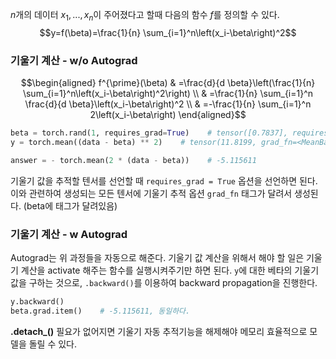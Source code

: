 $n$개의 데이터 $x_1 , ... , x_n$이 주어졌다고 할때 다음의 함수 $f$를 정의할 수 있다.
$$y=f(\beta)=\frac{1}{n} \sum_{i=1}^n\left(x_i-\beta\right)^2$$
### 기울기 계산 - w/o Autograd
$$\begin{aligned}
f^{\prime}(\beta) & =\frac{d}{d \beta}\left(\frac{1}{n} \sum_{i=1}^n\left(x_i-\beta\right)^2\right) \\
& =\frac{1}{n} \sum_{i=1}^n \frac{d}{d \beta}\left(x_i-\beta\right)^2 \\
& =-\frac{1}{n} \sum_{i=1}^n 2\left(x_i-\beta\right)
\end{aligned}$$

```python
beta = torch.rand(1, requires_grad=True)    # tensor([0.7837], requires_grad=True)
y = torch.mean((data - beta) ** 2)    # tensor(11.8199, grad_fn=<MeanBackward0>)

answer = - torch.mean(2 * (data - beta))    # -5.115611
```

기울기 값을 추적할 텐서를 선언할 때 `requires_grad = True` 옵션을 선언하면 된다.
이와 관련하여 생성되는 모든 텐서에 기울기 추적 옵션 `grad_fn` 태그가 달려서 생성된다. (beta에 태그가 달려있음)
### 기울기 계산 - w Autograd

Autograd는 위 과정들을 자동으로 해준다. 기울기 값 계산을 위해서 해야 할 일은 기울기 계산을 activate 해주는 함수를 실행시켜주기만 하면 된다. `y`에 대한 베타의 기울기 값을 구하는 것으로, `.backward()`를 이용하여 backward propagation을 진행한다.
```python
y.backward()
beta.grad.item()    # -5.115611, 동일하다.
```

**.detach_()**
필요가 없어지면 기울기 자동 추적기능을 해제해야 메모리 효율적으로 모델을 돌릴 수 있다.